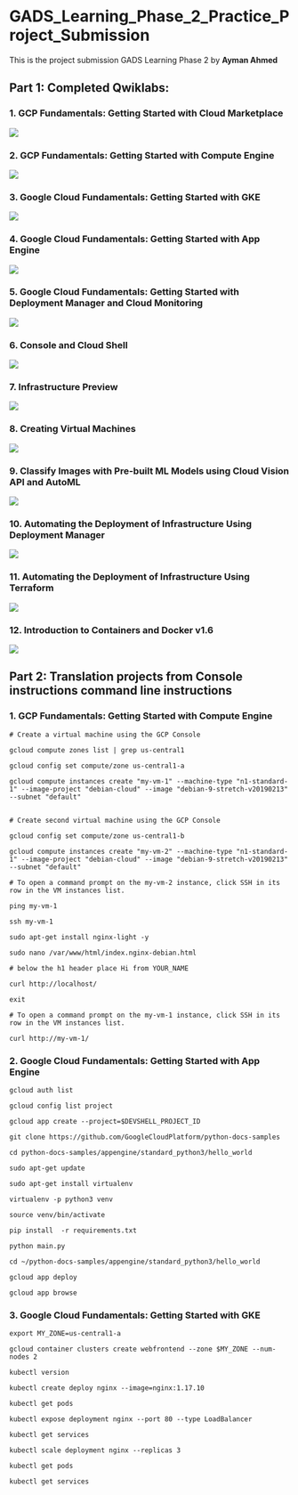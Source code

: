 # GADS_Learning_Phase_2_Practice_Project_Submission
This is the project submission GADS Learning Phase 2 by **Ayman Ahmed**
## Part 1: Completed Qwiklabs:

### 1. GCP Fundamentals: Getting Started with Cloud Marketplace
![](/Qwiklabs_screenshots/1-%20GCP%20Fundamentals:%20Getting%20Started%20with%20Cloud%20Marketplace.png)



### 2. GCP Fundamentals: Getting Started with Compute Engine
![](/Qwiklabs_screenshots/2-%20%20GCP%20Fundamentals:%20Getting%20Started%20with%20Compute%20Engine.png)



### 3. Google Cloud Fundamentals: Getting Started with GKE
![](/Qwiklabs_screenshots/3%20-%20Google%20Cloud%20Fundamentals:%20Getting%20Started%20with%20GKE.png)



### 4. Google Cloud Fundamentals: Getting Started with App Engine
![](/Qwiklabs_screenshots/4-%20Google%20Cloud%20Fundamentals:%20Getting%20Started%20with%20App%20Engine.png)



### 5. Google Cloud Fundamentals: Getting Started with Deployment Manager and Cloud Monitoring
![](/Qwiklabs_screenshots/5.%20Google%20Cloud%20Fundamentals:%20Getting%20Started%20with%20Deployment%20Manager%20and%20Cloud%20Monitoring.png)



### 6. Console and Cloud Shell
![](/Qwiklabs_screenshots/6.%20Console%20and%20Cloud%20Shell%20.png)



### 7. Infrastructure Preview
![](/Qwiklabs_screenshots/7.%20Infrastructure%20Preview%20.png)



### 8. Creating Virtual Machines
![](/Qwiklabs_screenshots/8.Creating%20Virtual%20Machines.png)



### 9. Classify Images with Pre-built ML Models using Cloud Vision API and AutoML
![](/Qwiklabs_screenshots/9.%20Classify%20Images%20with%20Pre-built%20ML%20Models%20using%20Cloud%20Vision%20API%20and%20AutoML.png)



### 10. Automating the Deployment of Infrastructure Using Deployment Manager
![](/Qwiklabs_screenshots/10.%20Automating%20the%20Deployment%20of%20Infrastructure%20Using%20Deployment%20Manager.png)



### 11. Automating the Deployment of Infrastructure Using Terraform
![](/Qwiklabs_screenshots/11.%20Automating%20the%20Deployment%20of%20Infrastructure%20Using%20Terraform.png)



### 12. Introduction to Containers and Docker v1.6
![](/Qwiklabs_screenshots/12.%20Introduction%20to%20Containers%20and%20Docker%20v1.6.png)

## Part 2: Translation projects from Console instructions command line instructions

### 1. GCP Fundamentals: Getting Started with Compute Engine

```
# Create a virtual machine using the GCP Console

gcloud compute zones list | grep us-central1

gcloud config set compute/zone us-central1-a

gcloud compute instances create "my-vm-1" --machine-type "n1-standard-1" --image-project "debian-cloud" --image "debian-9-stretch-v20190213" --subnet "default"


# Create second virtual machine using the GCP Console

gcloud config set compute/zone us-central1-b

gcloud compute instances create "my-vm-2" --machine-type "n1-standard-1" --image-project "debian-cloud" --image "debian-9-stretch-v20190213" --subnet "default"

# To open a command prompt on the my-vm-2 instance, click SSH in its row in the VM instances list.

ping my-vm-1

ssh my-vm-1

sudo apt-get install nginx-light -y

sudo nano /var/www/html/index.nginx-debian.html

# below the h1 header place Hi from YOUR_NAME

curl http://localhost/

exit

# To open a command prompt on the my-vm-1 instance, click SSH in its row in the VM instances list.

curl http://my-vm-1/

```


### 2. Google Cloud Fundamentals: Getting Started with App Engine

```
gcloud auth list

gcloud config list project

gcloud app create --project=$DEVSHELL_PROJECT_ID

git clone https://github.com/GoogleCloudPlatform/python-docs-samples

cd python-docs-samples/appengine/standard_python3/hello_world

sudo apt-get update

sudo apt-get install virtualenv

virtualenv -p python3 venv

source venv/bin/activate

pip install  -r requirements.txt

python main.py

cd ~/python-docs-samples/appengine/standard_python3/hello_world

gcloud app deploy

gcloud app browse
```



### 3. Google Cloud Fundamentals: Getting Started with GKE

```
export MY_ZONE=us-central1-a

gcloud container clusters create webfrontend --zone $MY_ZONE --num-nodes 2

kubectl version

kubectl create deploy nginx --image=nginx:1.17.10

kubectl get pods

kubectl expose deployment nginx --port 80 --type LoadBalancer

kubectl get services

kubectl scale deployment nginx --replicas 3

kubectl get pods

kubectl get services
```



